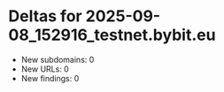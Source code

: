 # Deltas for 2025-09-08_152916_testnet.bybit.eu
- New subdomains: 0
- New URLs: 0
- New findings: 0
